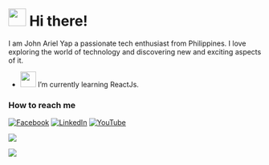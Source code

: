  <h1><img src="https://media1.giphy.com/media/scVPOaTdzsxZi6Hdho/giphy.gif" width="35"> Hi there!</h1> 
<p>I am John Ariel Yap a passionate tech enthusiast from Philippines. I love exploring the world of technology and discovering new and exciting aspects of it.</p>

- <img src="https://media2.giphy.com/media/WUlplcMpOCEmTGBtBW/giphy.gif" width="31"> I’m currently learning ReactJs.

### How to reach me
[![Facebook](https://img.shields.io/badge/Facebook-%231877F2.svg?&style=flat-square&logo=facebook&logoColor=white)](https://facebook.com/arielyap.fb)
[![LinkedIn](https://img.shields.io/badge/LinkedIn-%230077B5.svg?&style=flat-square&logo=linkedin&logoColor=white)](https://www.linkedin.com/in/arielyap69/)
[![YouTube](https://img.shields.io/badge/YouTube-%23FF0000.svg?&style=flat-square&logo=youtube&logoColor=white)](https://www.youtube.com/c/ARIELDEV)
<div align="left"><img src="https://github-readme-stats.vercel.app/api?username=yapariel&show_icons=true&count_private=true&hide_border=true" align="center" /></div>  

![](https://komarev.com/ghpvc/?username=your-github-yapariel)
